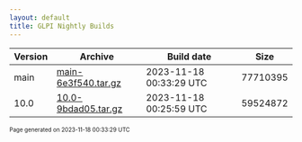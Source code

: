 ```yaml
---
layout: default
title: GLPI Nightly Builds
---
```


Version|Archive|Build date|Size
---|---|---|---
main|[main-6e3f540.tar.gz](main-6e3f540.tar.gz)|2023-11-18 00:33:29 UTC|77710395
10.0|[10.0-9bdad05.tar.gz](10.0-9bdad05.tar.gz)|2023-11-18 00:25:59 UTC|59524872

<font size="1">Page generated on 2023-11-18 00:33:29 UTC</font>
